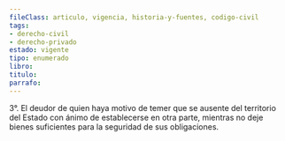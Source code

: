 ```yaml
---
fileClass: articulo, vigencia, historia-y-fuentes, codigo-civil
tags:
- derecho-civil
- derecho-privado
estado: vigente
tipo: enumerado
libro:
titulo:
parrafo:
---
```

3°. El deudor de quien haya motivo de temer que se ausente del territorio del Estado con ánimo de establecerse en otra parte, mientras no deje bienes suficientes para la seguridad de sus obligaciones.
